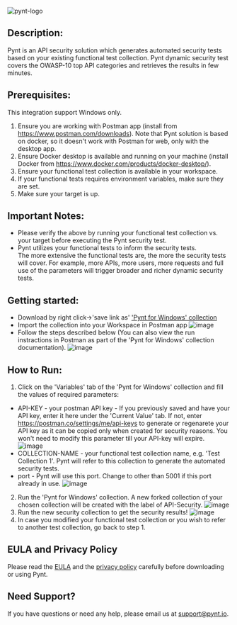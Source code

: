 ![pynt-logo](https://user-images.githubusercontent.com/107360829/176185125-b2b9fce3-c9fc-4048-baa5-e5a21af5c31b.png)

## Description:

Pynt is an API security solution which generates automated security tests based on your existing functional test collection.
Pynt dynamic security test covers the OWASP-10 top API categories and retrieves the results in few minutes.


## Prerequisites:
This integration support Windows only.
1. Ensure you are working with Postman app (install from https://www.postman.com/downloads). 
Note that Pynt solution is based on docker, so it doesn't work with Postman for web, only with the desktop app.
2. Ensure Docker desktop is available and running on your machine (install Docker from
https://www.docker.com/products/docker-desktop/).
3. Ensure your functional test collection is available in your workspace.
4. If your functional tests requires environment variables, make sure they are set.
5. Make sure your target is up.


## Important Notes:

- Please verify the above by running your functional test collection vs. your target before executing the Pynt security test.
- Pynt utilizes your functional tests to inform the security tests. \
The more extensive the functional tests are, the more the security tests will cover. 
For example, more APIs, more users, more requests and full use of the parameters will trigger broader and richer dynamic security tests.

## Getting started:

- Download by right click->'save link as'
<a id='raw-url' href="https://raw.githubusercontent.com/pynt-io/pynt/main/postman-integration/Pynt%20For%20Windows.postman_collection.json" download="Pynt%20For%20Windows.postman_collection.json" Download="https://raw.githubusercontent.com/pynt-io/pynt/main/postman-integration/Pynt%20For%20Windows.postman_collection.json" download="Pynt%20For%20Windows.postman_collection.json">'Pynt for Windows' collection</a>
- Import the collection into your Workspace in Postman app
![image](https://user-images.githubusercontent.com/107360829/184631735-f45d7257-a082-4b21-a356-44ac223ececd.png)
- Follow the steps described below (You can also view the run instractions in Postman as part of the 'Pynt for Windows' collection documentation).
![image](https://user-images.githubusercontent.com/107360829/184632325-5d05dbed-cfa8-475e-9f91-7999e381c5fa.png)

## How to Run:
 
1. Click on the 'Variables' tab of the 'Pynt for Windows' collection and fill the values of required parameters:
- API-KEY - your postman API key - If you previously saved and have your API key, enter it here under the 'Current Value' tab. If not, enter       https://postman.co/settings/me/api-keys to generate or regenarete your API key as it can be copied only when created for security reasons. You won't need to modify     this parameter till your API-key will expire.
![image](https://user-images.githubusercontent.com/107360829/184632643-ba29d4d6-b4f6-4d8b-a025-bf42b5662639.png)
- COLLECTION-NAME - your functional test collection name, e.g. 'Test Collection 1'. Pynt will refer to this collection to generate the automated security tests.
- port - Pynt will use this port. Change to other than 5001 if this port already in use.
![image](https://user-images.githubusercontent.com/107360829/184633914-25b282b1-01d2-491a-8381-8afa492e01fb.png)
2. Run the 'Pynt for Windows' collection. A new forked collection of your chosen collection will be created with the label of API-Security.
![image](https://user-images.githubusercontent.com/107360829/184634172-aee40f66-2227-4fa2-8304-374ab1362257.png)
3. Run the new security collection to get the security results!
![image](https://user-images.githubusercontent.com/107360829/184634843-f9a4e7be-67d7-46fc-bbd8-46ab5e6e0338.png)
4. In case you modified your functional test collection or you wish to refer to another test collection, go back to step 1.

## EULA and Privacy Policy

Please read the [EULA](https://github.com/pynt-io/pynt/blob/main/EULA.md) and the [privacy policy](https://github.com/pynt-io/pynt/blob/main/Privacy-Policy.md) carefully before downloading or using Pynt.

## Need Support?

If you have questions or need any help, please email us at support@pynt.io.
